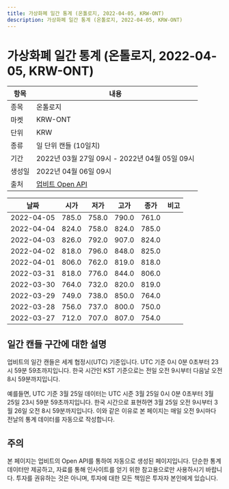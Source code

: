 ```yaml
---
title: 가상화폐 일간 통계 (온톨로지, 2022-04-05, KRW-ONT)
description: 가상화폐 일간 통계 (온톨로지, 2022-04-05, KRW-ONT)
---
```



가상화폐 일간 통계 (온톨로지, 2022-04-05, KRW-ONT)
===

|항목|내용|
|--|--|
|종목|온톨로지|
|마켓|KRW-ONT|
|단위|KRW|
|종류|일 단위 캔들 (10일치)|
|기간|2022년 03월 27일 09시 - 2022년 04월 05일 09시|
|생성일|2022년 04월 06일 09시|
|출처|[업비트 Open API](https://docs.upbit.com)|


|날짜|시가|저가|고가|종가|비고|
|--|--|--|--|--|--|
|2022-04-05|785.0|758.0|790.0|761.0|    |
|2022-04-04|824.0|758.0|824.0|785.0|    |
|2022-04-03|826.0|792.0|907.0|824.0|    |
|2022-04-02|818.0|796.0|848.0|825.0|    |
|2022-04-01|806.0|762.0|819.0|818.0|    |
|2022-03-31|818.0|776.0|844.0|806.0|    |
|2022-03-30|764.0|732.0|820.0|819.0|    |
|2022-03-29|749.0|738.0|850.0|764.0|    |
|2022-03-28|756.0|737.0|800.0|750.0|    |
|2022-03-27|712.0|707.0|807.0|754.0|    |


일간 캔들 구간에 대한 설명
---


업비트의 일간 캔들은 세계 협정시(UTC) 기준입니다. 
UTC 기준 0시 0분 0초부터 23시 59분 59초까지입니다. 
한국 시간인 KST 기준으로는 전일 오전 9시부터 다음날 오전 8시 59분까지입니다. 


예를들면, UTC 기준 3월 25일 데이터는 UTC 시준 3월 25일 0시 0분 0초부터 3월 25일 23시 59분 59초까지입니다. 
한국 시간으로 표현하면 3월 25일 오전 9시부터 3월 26일 오전 8시 59분까지입니다. 
이와 같은 이유로 본 페이지는 매일 오전 9시마다 전날의 통계 데이터를 자동으로 작성합니다. 


주의
---


본 페이지는 업비트의 Open API를 통하여 자동으로 생성된 페이지입니다. 
단순한 통계 데이터만 제공하고, 자료를 통해 인사이트를 얻기 위한 참고용으로만 사용하시기 바랍니다. 
투자를 권유하는 것은 아니며, 투자에 대한 모든 책임은 투자자 본인에게 있습니다. 
